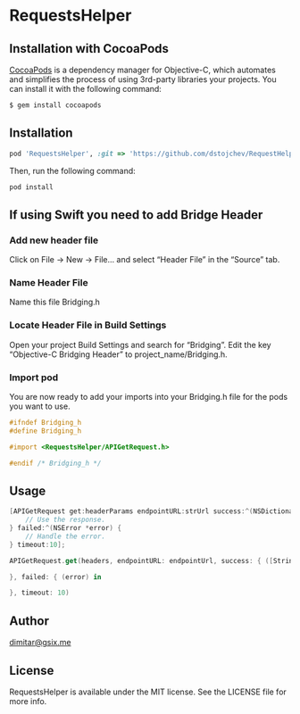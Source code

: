 # RequestsHelper

## Installation with CocoaPods

[CocoaPods](http://cocoapods.org) is a dependency manager for Objective-C, which automates and simplifies the process of using 3rd-party libraries your projects. You can install it with the following command:

```bash
$ gem install cocoapods
```

## Installation

```ruby
pod 'RequestsHelper', :git => 'https://github.com/dstojchev/RequestHelper.git'
```

Then, run the following command:

```ruby
pod install
```

## If using Swift you need to add Bridge Header
### Add new header file
Click on File -> New -> File… and select “Header File” in the “Source” tab.

### Name Header File
Name this file Bridging.h

###  Locate Header File in Build Settings
Open your project Build Settings and search for “Bridging”. Edit the key “Objective-C Bridging Header” to project_name/Bridging.h.

### Import pod
You are now ready to add your imports into your Bridging.h file for the pods you want to use.
```objective-c
#ifndef Bridging_h
#define Bridging_h

#import <RequestsHelper/APIGetRequest.h>

#endif /* Bridging_h */
```
## Usage

```objective-c
[APIGetRequest get:headerParams endpointURL:strUrl success:^(NSDictionary *response) {
    // Use the response.
} failed:^(NSError *error) {
    // Handle the error.
} timeout:10];
```
```swift
APIGetRequest.get(headers, endpointURL: endpointUrl, success: { ([String : Any?]) in

}, failed: { (error) in

}, timeout: 10)
```

## Author

dimitar@gsix.me

## License

RequestsHelper is available under the MIT license. See the LICENSE file for more info.
